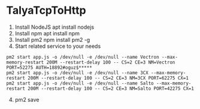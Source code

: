 # TalyaTcpToHttp
1. Install NodeJS
apt install nodejs
2. Install npm
apt install npm 
2. Install pm2
npm install pm2 -g
3. Start related service to your needs
```
pm2 start app.js -o /dev/null -e /dev/null --name Vectron --max-memory-restart 200M --restart-delay 100 -- CS=2 CE=3 NM=Vectron PORT=52275 AUTH=18892#oguz$*****
pm2 start app.js -o /dev/null -e /dev/null --name 3CX --max-memory-restart 200M --restart-delay 100 -- CS=2 CE=3 NM=3CX PORT=62275 CX=1
pm2 start app.js -o /dev/null -e /dev/null --name Salto --max-memory-restart 200M --restart-delay 100 -- CS=2 CE=3 NM=Salto PORT=42275 CX=1
```
4. pm2 save
